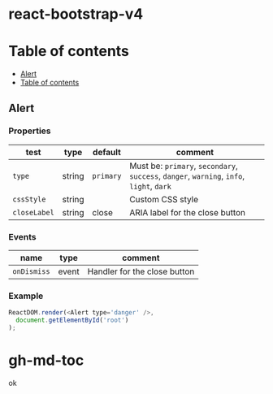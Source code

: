 # react-bootstrap-v4

# Table of contents

   * [Alert](#alert)
   * [Table of contents](#table-of-contents)


## Alert

### Properties

test | type | default | comment
-- | -- | -- | -- 
`type` | string | `primary` | Must be: `primary`, `secondary`, `success`, `danger`, `warning`, `info`, `light`, `dark`
`cssStyle` | string | | Custom CSS style 
`closeLabel` | string | close | ARIA label for the close button 

### Events
name | type | comment
-- | -- | --
 `onDismiss` | event | Handler for the close button 

### Example

```js
ReactDOM.render(<Alert type='danger' />,
  document.getElementById('root')
);
```

gh-md-toc
=========

ok

